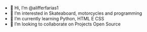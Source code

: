 - 👋 Hi, I’m @alifferfarias1
- 👀 I’m interested in Skateaboard, motorcycles and programming
- 🌱 I’m currently learning Python, HTML E CSS
- 💞️ I’m looking to collaborate on Projects Open Source

<!---
alifferfarias1/alifferfarias1 is a ✨ special ✨ repository 
